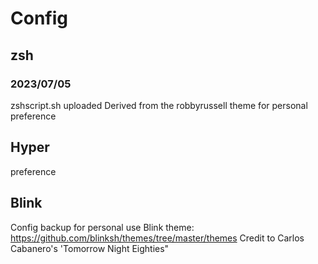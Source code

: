 # Config

## zsh
### 2023/07/05
zshscript.sh uploaded
Derived from the robbyrussell theme for personal preference

## Hyper
preference

## Blink
Config backup for personal use
Blink theme: https://github.com/blinksh/themes/tree/master/themes
Credit to Carlos Cabanero's 'Tomorrow Night Eighties"

